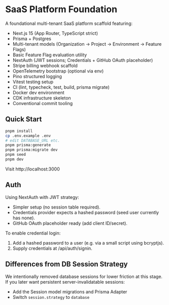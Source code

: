 # SaaS Platform Foundation

A foundational multi-tenant SaaS platform scaffold featuring:

- Next.js 15 (App Router, TypeScript strict)
- Prisma + Postgres
- Multi-tenant models (Organization → Project → Environment → Feature Flags)
- Basic Feature Flag evaluation utility
- NextAuth (JWT sessions; Credentials + GitHub OAuth placeholder)
- Stripe billing webhook scaffold
- OpenTelemetry bootstrap (optional via env)
- Pino structured logging
- Vitest testing setup
- CI (lint, typecheck, test, build, prisma migrate)
- Docker dev environment
- CDK infrastructure skeleton
- Conventional commit tooling

## Quick Start

```bash
pnpm install
cp .env.example .env
# edit DATABASE_URL etc.
pnpm prisma:generate
pnpm prisma:migrate dev
pnpm seed
pnpm dev
```

Visit http://localhost:3000

## Auth

Using NextAuth with JWT strategy:
- Simpler setup (no session table required).
- Credentials provider expects a hashed password (seed user currently has none).
- GitHub OAuth placeholder ready (add client ID/secret).

To enable credential login:
1. Add a hashed password to a user (e.g. via a small script using bcryptjs).
2. Supply credentials at /api/auth/signin.

## Differences from DB Session Strategy

We intentionally removed database sessions for lower friction at this stage. If you later want persistent server-invalidatable sessions:
- Add the Session model migrations and Prisma Adapter
- Switch `session.strategy` to `database`